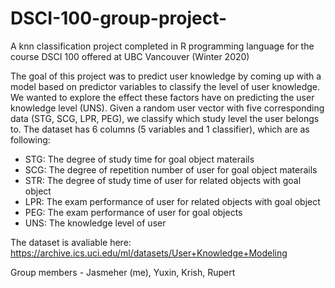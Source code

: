 # DSCI-100-group-project-

A knn classification project completed in R programming language for the course DSCI 100 offered at UBC Vancouver (Winter 2020)

The goal of this project was to predict user knowledge by coming up with a model based on predictor variables to classify the level of user knowledge. We wanted to explore the effect these factors have on predicting the user knowledge level (UNS). Given a random user vector with five corresponding data (STG, SCG, LPR, PEG), we classify which study level the user belongs to. The dataset has 6 columns (5 variables and 1 classifier), which are as following:

- STG: The degree of study time for goal object materails
- SCG: The degree of repetition number of user for goal object materails
- STR: The degree of study time of user for related objects with goal object
- LPR: The exam performance of user for related objects with goal object
- PEG: The exam performance of user for goal objects
- UNS: The knowledge level of user

The dataset is avaliable here: https://archive.ics.uci.edu/ml/datasets/User+Knowledge+Modeling

Group members - Jasmeher (me), Yuxin, Krish, Rupert

